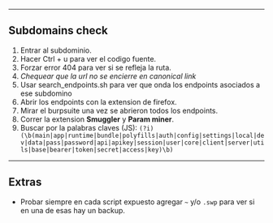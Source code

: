 -- -

## **Subdomains check**
1. Entrar al subdominio. 
2. Hacer Ctrl + u para ver el codigo fuente.
3. Forzar error 404 para ver si se refleja la ruta.
4. *Chequear que la url no se encierre en canonical link*
5. Usar search_endpoints.sh para ver que onda los endpoints asociados a ese subdomino
6. Abrir los endpoints con la extension de firefox.
7. Mirar el burpsuite una vez se abrieron todos los endpoints.
8. Correr la extension **Smuggler** y **Param miner**.
9. Buscar por la palabras claves (JS):
```(?i)(\b(main|app|runtime|bundle|polyfills|auth|config|settings|local|dev|data|pass|password|api|apikey|session|user|core|client|server|utils|base|bearer|token|secret|access|key)\b)```

--- --
## Extras

- Probar siempre en cada script expuesto agregar `~` y/o `.swp` para ver si en una de esas hay un backup.
